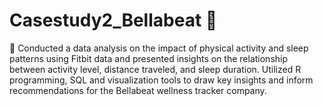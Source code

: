 # Casestudy2_Bellabeat :walking:
:large_blue_circle: Conducted a data analysis on the impact of physical activity and sleep patterns using Fitbit data and presented insights on the relationship between activity level, distance traveled, and sleep duration. Utilized R programming, SQL and visualization tools to draw key insights and inform recommendations for the Bellabeat wellness tracker company.
